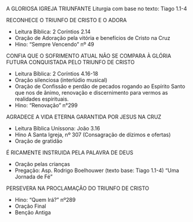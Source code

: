 A GLORIOSA IGREJA TRIUNFANTE
Liturgia com base no texto: Tiago 1.1-4
 
RECONHECE O TRIUNFO DE CRISTO E O ADORA
* Leitura Bíblica: 2 Coríntios 2.14
* Oração de Adoração pela vitória e benefícios de Cristo na Cruz
* Hino: “Sempre Vencendo” nº 49
 
CONFIA QUE O SOFRIMENTO ATUAL NÃO SE COMPARA À GLÓRIA FUTURA CONQUISTADA PELO TRIUNFO DE CRISTO
* Leitura Bíblica: 2 Coríntios 4.16-18
* ⁠Oração silenciosa (interlúdio musical)
* Oração de Confissão e perdão de pecados rogando ao Espírito Santo que nos de ânimo, renovação e discernimento para vermos as realidades espirituais.
* Hino: “Renovação” n°299
 
AGRADECE A VIDA ETERNA GARANTIDA POR JESUS NA CRUZ
* Leitura Bíblica Uníssona: João 3.16
* Hino A Santa Igreja, nº 307 (Consagração de dízimos e ofertas)
* ⁠Oração de gratidão 

É RICAMENTE INSTRUIDA PELA PALAVRA DE DEUS
* Oração pelas crianças
* Pregação: Asp. Rodrigo Boelhouwer
(texto base: Tiago 1.1-4)  “Uma Jornada de Fé”
 
PERSEVERA NA PROCLAMAÇÃO DO TRIUNFO DE CRISTO
* Hino: “Quem Irá?” nº289
* Oração Final
* Benção Antiga